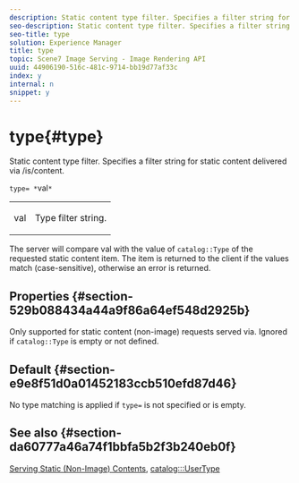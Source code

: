 ```yaml
---
description: Static content type filter. Specifies a filter string for static content delivered via /is/content.
seo-description: Static content type filter. Specifies a filter string for static content delivered via /is/content.
seo-title: type
solution: Experience Manager
title: type
topic: Scene7 Image Serving - Image Rendering API
uuid: 44906190-516c-481c-9714-bb19d77af33c
index: y
internal: n
snippet: y
---
```


# type{#type}

Static content type filter. Specifies a filter string for static content delivered via /is/content.

 `type= *`val`*`

<table id="simpletable_B66354A826434A678F3DBC686A0F1436"> 
 <tr class="strow"> 
  <td class="stentry"> <p><span class="varname"> val</span> </p> </td> 
  <td class="stentry"> <p>Type filter string. </p></td> 
 </tr> 
</table>

The server will compare val with the value of `catalog::Type` of the requested static content item. The item is returned to the client if the values match (case-sensitive), otherwise an error is returned.

## Properties {#section-529b088434a44a9f86a64ef548d2925b}

Only supported for static content (non-image) requests served via. Ignored if `catalog::Type` is empty or not defined.

## Default {#section-e9e8f51d0a01452183ccb510efd87d46}

No type matching is applied if `type=` is not specified or is empty.

## See also {#section-da60777a46a74f1bbfa5b2f3b240eb0f}

[Serving Static (Non-Image) Contents](../../../../../is-api/http-ref/image-serving-api-ref/c-http-protocol-reference/c-syntax-and-features/r-serving-static-non-image-content.md#reference-cbe50e697fdf4c7bbb0084f98b7739da), [catalog:::UserType](r_usertype_cat.md#reference_F4C74E3B74694F90A1A402BBD8562399) 
